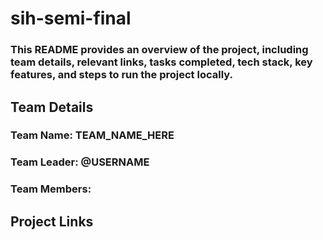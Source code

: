# sih-semi-final

### This README provides an overview of the project, including team details, relevant links, tasks completed, tech stack, key features, and steps to run the project locally.

## Team Details

### Team Name: TEAM_NAME_HERE

### Team Leader: @USERNAME

### Team Members:


## Project Links

